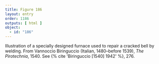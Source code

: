 ```yaml
---
title: Figure 186
layout: entry
order: 1186
outputs: [ html ]
object:
  - id: "186"
---
```


Illustration of a specially designed furnace used to repair a cracked bell by welding. From Vannoccio Biringuccio (Italian, 1480–before 1539), *The Pirotechnia*, 1540. See {% cite 'Biringuccio [1540] 1942' %}, 276.
